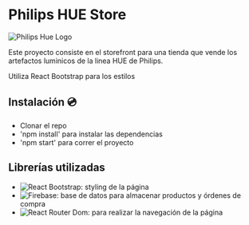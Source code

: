 # Philips HUE Store

![Philips Hue Logo](https://upload.wikimedia.org/wikipedia/commons/thumb/3/3a/Philips_Hue_logo.svg/317px-Philips_Hue_logo.svg.png)

Este proyecto consiste en el storefront para una tienda que vende los artefactos luminicos de la linea HUE de Philips.

Utiliza React Bootstrap para los estilos

## Instalación 💿

- Clonar el repo
- 'npm install' para instalar las dependencias
- 'npm start' para correr el proyecto

## Librerías utilizadas

- ![React Bootstrap](https://react-bootstrap.github.io): styling de la página
- ![Firebase](https://firebase.google.com): base de datos para almacenar productos y órdenes de compra
- ![React Router Dom](https://www.npmjs.com/package/react-router-dom): para realizar la navegación de la página
